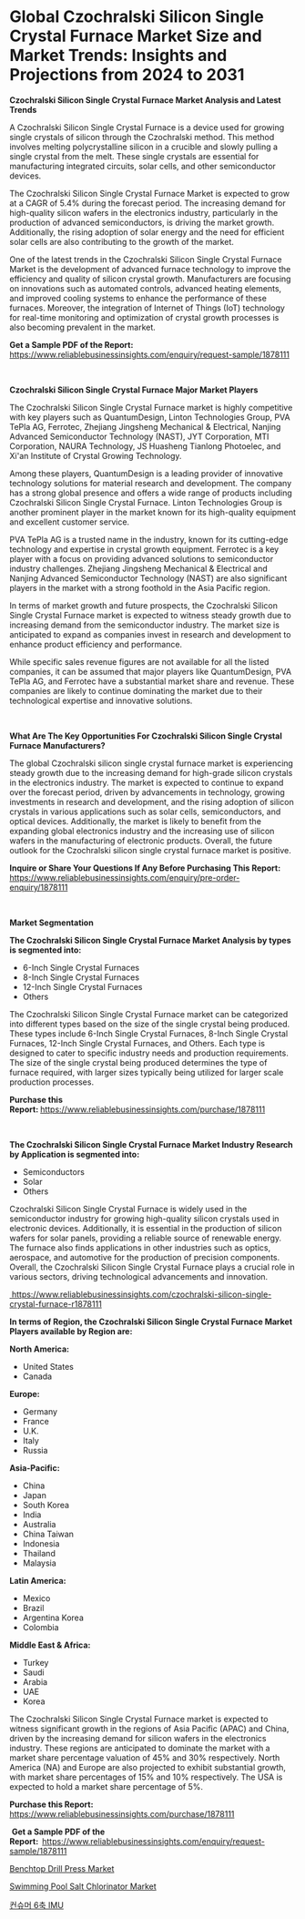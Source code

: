 <p><h1>Global Czochralski Silicon Single Crystal Furnace Market Size and Market Trends: Insights and Projections from 2024 to 2031</h1></p><p><strong>Czochralski Silicon Single Crystal Furnace Market Analysis and Latest Trends</strong></p>
<p><p>A Czochralski Silicon Single Crystal Furnace is a device used for growing single crystals of silicon through the Czochralski method. This method involves melting polycrystalline silicon in a crucible and slowly pulling a single crystal from the melt. These single crystals are essential for manufacturing integrated circuits, solar cells, and other semiconductor devices.</p><p>The Czochralski Silicon Single Crystal Furnace Market is expected to grow at a CAGR of 5.4% during the forecast period. The increasing demand for high-quality silicon wafers in the electronics industry, particularly in the production of advanced semiconductors, is driving the market growth. Additionally, the rising adoption of solar energy and the need for efficient solar cells are also contributing to the growth of the market.</p><p>One of the latest trends in the Czochralski Silicon Single Crystal Furnace Market is the development of advanced furnace technology to improve the efficiency and quality of silicon crystal growth. Manufacturers are focusing on innovations such as automated controls, advanced heating elements, and improved cooling systems to enhance the performance of these furnaces. Moreover, the integration of Internet of Things (IoT) technology for real-time monitoring and optimization of crystal growth processes is also becoming prevalent in the market.</p></p>
<p><strong>Get a Sample PDF of the Report:&nbsp;</strong> <a href="https://www.reliablebusinessinsights.com/enquiry/request-sample/1878111">https://www.reliablebusinessinsights.com/enquiry/request-sample/1878111</a></p>
<p>&nbsp;</p>
<p><strong>Czochralski Silicon Single Crystal Furnace Major Market Players</strong></p>
<p><p>The Czochralski Silicon Single Crystal Furnace market is highly competitive with key players such as QuantumDesign, Linton Technologies Group, PVA TePla AG, Ferrotec, Zhejiang Jingsheng Mechanical & Electrical, Nanjing Advanced Semiconductor Technology (NAST), JYT Corporation, MTI Corporation, NAURA Technology, JS Huasheng Tianlong Photoelec, and Xi'an Institute of Crystal Growing Technology.</p><p>Among these players, QuantumDesign is a leading provider of innovative technology solutions for material research and development. The company has a strong global presence and offers a wide range of products including Czochralski Silicon Single Crystal Furnace. Linton Technologies Group is another prominent player in the market known for its high-quality equipment and excellent customer service.</p><p>PVA TePla AG is a trusted name in the industry, known for its cutting-edge technology and expertise in crystal growth equipment. Ferrotec is a key player with a focus on providing advanced solutions to semiconductor industry challenges. Zhejiang Jingsheng Mechanical & Electrical and Nanjing Advanced Semiconductor Technology (NAST) are also significant players in the market with a strong foothold in the Asia Pacific region.</p><p>In terms of market growth and future prospects, the Czochralski Silicon Single Crystal Furnace market is expected to witness steady growth due to increasing demand from the semiconductor industry. The market size is anticipated to expand as companies invest in research and development to enhance product efficiency and performance.</p><p>While specific sales revenue figures are not available for all the listed companies, it can be assumed that major players like QuantumDesign, PVA TePla AG, and Ferrotec have a substantial market share and revenue. These companies are likely to continue dominating the market due to their technological expertise and innovative solutions.</p></p>
<p>&nbsp;</p>
<p><strong>What Are The Key Opportunities For Czochralski Silicon Single Crystal Furnace Manufacturers?</strong></p>
<p><p>The global Czochralski silicon single crystal furnace market is experiencing steady growth due to the increasing demand for high-grade silicon crystals in the electronics industry. The market is expected to continue to expand over the forecast period, driven by advancements in technology, growing investments in research and development, and the rising adoption of silicon crystals in various applications such as solar cells, semiconductors, and optical devices. Additionally, the market is likely to benefit from the expanding global electronics industry and the increasing use of silicon wafers in the manufacturing of electronic products. Overall, the future outlook for the Czochralski silicon single crystal furnace market is positive.</p></p>
<p><strong>Inquire or Share Your Questions If Any Before Purchasing This Report:</strong> <a href="https://www.reliablebusinessinsights.com/enquiry/pre-order-enquiry/1878111">https://www.reliablebusinessinsights.com/enquiry/pre-order-enquiry/1878111</a></p>
<p>&nbsp;</p>
<p><strong>Market Segmentation</strong></p>
<p><strong>The Czochralski Silicon Single Crystal Furnace Market Analysis by types is segmented into:</strong></p>
<p><ul><li>6-Inch Single Crystal Furnaces</li><li>8-Inch Single Crystal Furnaces</li><li>12-Inch Single Crystal Furnaces</li><li>Others</li></ul></p>
<p><p>The Czochralski Silicon Single Crystal Furnace market can be categorized into different types based on the size of the single crystal being produced. These types include 6-Inch Single Crystal Furnaces, 8-Inch Single Crystal Furnaces, 12-Inch Single Crystal Furnaces, and Others. Each type is designed to cater to specific industry needs and production requirements. The size of the single crystal being produced determines the type of furnace required, with larger sizes typically being utilized for larger scale production processes.</p></p>
<p><strong>Purchase this Report:&nbsp;</strong><a href="https://www.reliablebusinessinsights.com/purchase/1878111">https://www.reliablebusinessinsights.com/purchase/1878111</a></p>
<p>&nbsp;</p>
<p><strong>The Czochralski Silicon Single Crystal Furnace Market Industry Research by Application is segmented into:</strong></p>
<p><ul><li>Semiconductors</li><li>Solar</li><li>Others</li></ul></p>
<p><p>Czochralski Silicon Single Crystal Furnace is widely used in the semiconductor industry for growing high-quality silicon crystals used in electronic devices. Additionally, it is essential in the production of silicon wafers for solar panels, providing a reliable source of renewable energy. The furnace also finds applications in other industries such as optics, aerospace, and automotive for the production of precision components. Overall, the Czochralski Silicon Single Crystal Furnace plays a crucial role in various sectors, driving technological advancements and innovation.</p></p>
<p><a href="https://www.reliablebusinessinsights.com/czochralski-silicon-single-crystal-furnace-r1878111">&nbsp;https://www.reliablebusinessinsights.com/czochralski-silicon-single-crystal-furnace-r1878111</a></p>
<p><strong>In terms of Region, the Czochralski Silicon Single Crystal Furnace Market Players available by Region are:</strong></p>
<p>
    <p> <strong> North America: </strong>
        <ul>
            <li>United States</li>
            <li>Canada</li>
        </ul>
        </p> 
    <p> <strong> Europe: </strong>
        <ul>
            <li>Germany</li>
            <li>France</li>
            <li>U.K.</li>
            <li>Italy</li>
            <li>Russia</li>
        </ul>
        </p> 
    <p> <strong> Asia-Pacific: </strong>
        <ul>
            <li>China</li>
            <li>Japan</li>
            <li>South Korea</li>
            <li>India</li>
            <li>Australia</li>
            <li>China Taiwan</li>
            <li>Indonesia</li>
            <li>Thailand</li>
            <li>Malaysia</li>
        </ul>
        </p> 
    <p> <strong> Latin America: </strong>
        <ul>
            <li>Mexico</li>
            <li>Brazil</li>
            <li>Argentina Korea</li>
            <li>Colombia</li>
        </ul>
        </p> 
    <p> <strong> Middle East & Africa: </strong>
        <ul>
            <li>Turkey</li>
            <li>Saudi</li>
            <li>Arabia</li>
            <li>UAE</li>
            <li>Korea</li>
        </ul>
    </p>
    </p>
<p><p>The Czochralski Silicon Single Crystal Furnace market is expected to witness significant growth in the regions of Asia Pacific (APAC) and China, driven by the increasing demand for silicon wafers in the electronics industry. These regions are anticipated to dominate the market with a market share percentage valuation of 45% and 30% respectively. North America (NA) and Europe are also projected to exhibit substantial growth, with market share percentages of 15% and 10% respectively. The USA is expected to hold a market share percentage of 5%.</p></p>
<p><strong>Purchase this Report: </strong><a href="https://www.reliablebusinessinsights.com/purchase/1878111">https://www.reliablebusinessinsights.com/purchase/1878111</a></p>
<p>&nbsp;<strong>Get a Sample PDF of the Report:&nbsp;&nbsp;</strong><a href="https://www.reliablebusinessinsights.com/enquiry/request-sample/1878111">https://www.reliablebusinessinsights.com/enquiry/request-sample/1878111</a></p>
<p><strong></strong></p>
<p><p><a href="https://github.com/dringals/Market-Research-Report-List-4/blob/main/benchtop-drill-press-market.md">Benchtop Drill Press Market</a></p><p><a href="https://github.com/mharielmesa/Market-Research-Report-List-4/blob/main/swimming-pool-salt-chlorinator-market.md">Swimming Pool Salt Chlorinator Market</a></p><p><a href="https://github.com/camron674/Market-Research-Report-List-2/blob/main/5817970177599.md">컨슈머 6축 IMU</a></p></p>